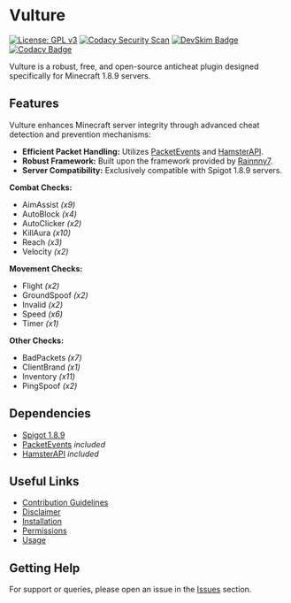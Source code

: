 # Vulture

[![License: GPL v3](https://img.shields.io/badge/License-GPLv3-blue.svg)](https://www.gnu.org/licenses/gpl-3.0)
[![Codacy Security Scan](https://github.com/Foulest/Vulture/actions/workflows/codacy.yml/badge.svg)](https://github.com/Foulest/Vulture/actions/workflows/codacy.yml)
[![DevSkim Badge](https://github.com/Foulest/Vulture/actions/workflows/devskim.yml/badge.svg)](https://github.com/Foulest/Vulture/actions/workflows/devskim.yml)
[![Codacy Badge](https://app.codacy.com/project/badge/Grade/238ed4bb02fe4c2192f199953705c3da)](https://app.codacy.com/gh/Foulest/Vulture/dashboard?utm_source=gh&utm_medium=referral&utm_content=&utm_campaign=Badge_grade)

Vulture is a robust, free, and open-source anticheat plugin designed specifically for Minecraft 1.8.9 servers.

## Features
Vulture enhances Minecraft server integrity through advanced cheat detection and prevention mechanisms:

- **Efficient Packet Handling:** Utilizes [PacketEvents](https://github.com/retrooper/packetevents) and [HamsterAPI](https://github.com/arkflame/HamsterAPI).
- **Robust Framework:** Built upon the framework provided by [Rainnny7](https://github.com/Rainnny7/Anticheat-Framework).
- **Server Compatibility:** Exclusively compatible with Spigot 1.8.9 servers.

**Combat Checks:**
- AimAssist _(x9)_
- AutoBlock _(x4)_
- AutoClicker _(x2)_
- KillAura _(x10)_
- Reach _(x3)_
- Velocity _(x2)_

**Movement Checks:**
- Flight _(x2)_
- GroundSpoof _(x2)_
- Invalid _(x2)_
- Speed _(x6)_
- Timer _(x1)_

**Other Checks:**
- BadPackets _(x7)_
- ClientBrand _(x1)_
- Inventory _(x11)_
- PingSpoof _(x2)_

## Dependencies
- [Spigot 1.8.9](https://papermc.io/downloads/all)
- [PacketEvents](https://github.com/retrooper/packetevents) *included*
- [HamsterAPI](https://github.com/arkflame/HamsterAPI) *included*

## Useful Links
- [Contribution Guidelines](https://github.com/Foulest/Vulture/wiki/Contribution-Guidelines)
- [Disclaimer](https://github.com/Foulest/Vulture/wiki/Disclaimer)
- [Installation](https://github.com/Foulest/Vulture/wiki/Installation)
- [Permissions](https://github.com/Foulest/Vulture/wiki/Permissions)
- [Usage](https://github.com/Foulest/Vulture/wiki/Usage)

## Getting Help
For support or queries, please open an issue in the [Issues](https://github.com/Foulest/Vulture/issues) section.
